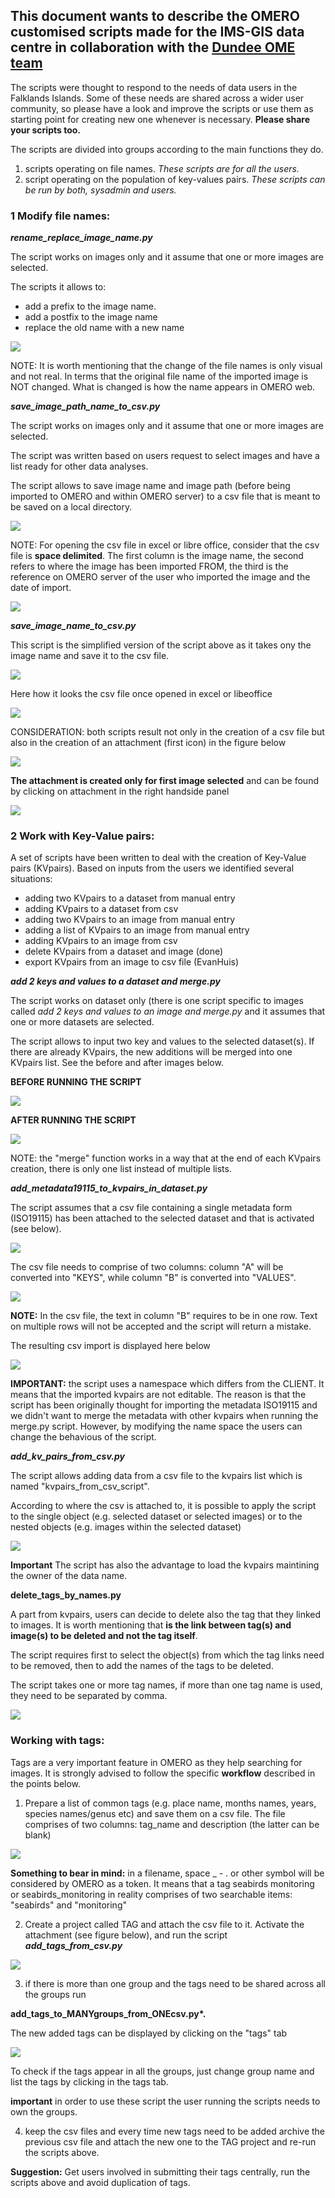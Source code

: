 ## This document wants to describe the OMERO customised scripts made for the IMS-GIS data centre in collaboration with the [Dundee OME team](https://www.openmicroscopy.org/teams/)

The scripts were thought to respond to the needs of data users in the Falklands Islands. Some of these needs are shared across a wider user community, so please have a look and improve the scripts or use them as starting point for creating new one whenever is necessary. **Please share your scripts too.**  


The scripts are divided into groups according to the main functions they do.

1. scripts operating on file names. *These scripts are for all the users.*
2. script operating on the population of key-values pairs. *These scripts can be run by both, sysadmin and users.*



### 1 Modify file names:

__*rename_replace_image_name.py*__

The script works on images only and it assume that one or more images are selected.

The scripts it allows to:


* add a prefix to the image name.
* add a postfix to the image name
* replace the old name with a new name

![](/scripts_documentation/pictures/rename_replace_py.png)

NOTE:
It is worth mentioning that the change of the file names is only visual and not real. In terms that the original file name of the imported image is NOT changed. What is changed is how the name appears in OMERO web.


__*save_image_path_name_to_csv.py*__

The script works on images only and it assume that one or more images are selected.

The script was written based on users request to select images and have a list ready for other data analyses.

The script allows to save image name and image path (before being imported to OMERO and within OMERO server) to a csv file that is meant to be saved on a local directory.


![](/scripts_documentation/pictures/save_filename_AND_path.png)


NOTE:
For opening the csv file in excel or libre office, consider that the csv file is **space delimited**. The first column is the image name, the second refers to where the image has been imported FROM, the third is the reference on OMERO server of the user who imported the image and the date of import.

![](/scripts_documentation/pictures/csv_file_path_names.png)

__*save_image_name_to_csv.py*__

This script is the simplified version of the script above as it takes ony the image name and save it to the csv file.

![](/scripts_documentation/pictures/save_image_names_only.png)

Here how it looks the csv file once opened in excel or libeoffice

![](/scripts_documentation/pictures/image_names_csv.png)

CONSIDERATION: both scripts result not only in the creation of a csv file but also in the creation of an attachment (first icon) in the figure below

![](/scripts_documentation/pictures/selected_images_saved_csvfile.png)

**The attachment is created only for first image selected** and can be found by clicking on attachment in the right handside panel

![](/scripts_documentation/pictures/annotation_from_image_names_and_paths.png)



### 2 Work with Key-Value pairs:

A set of scripts have been written to deal with the creation of Key-Value pairs (KVpairs). Based on inputs from the users we identified several situations:

* adding two KVpairs to a dataset from manual entry
* adding KVpairs to a dataset from csv
* adding two KVpairs to an image from manual entry
* adding a list of KVpairs to an image from manual entry
* adding KVpairs to an image from csv
* delete KVpairs from a dataset and image (done)
* export KVpairs from an image to csv file (EvanHuis)

__*add 2 keys and values to a dataset and merge.py*__

The script works on dataset only (there is one script specific to images called *add 2 keys and values to an image and merge.py* and it assumes that one or more datasets are selected.

The script allows to input two key and values to the selected dataset(s). If there are already KVpairs, the new additions will be merged into one KVpairs list. See the before and after images below.

**BEFORE RUNNING THE SCRIPT**

![](/scripts_documentation/pictures/before_kv_script.png)

**AFTER RUNNING THE SCRIPT**

![](/scripts_documentation/pictures/after_kv_script.png)

NOTE:
the "merge" function works in a way that at the end of each KVpairs creation, there is only one list instead of multiple lists.

__*add_metadata19115_to_kvpairs_in_dataset.py*__

The script assumes that a csv file containing a single metadata form (ISO19115) has been attached to the selected dataset and that is activated (see below).

![](/scripts_documentation/pictures/attach_metadata_csv.png)

The csv file needs to comprise of two columns: column "A" will be converted into "KEYS", while column "B" is converted into "VALUES".

![](/scripts_documentation/pictures/metadata_table_format.png)

**NOTE:**
In the csv file, the text in column "B" requires to be in one row. Text on multiple rows will not be accepted and the script will return a mistake.

The resulting csv import is displayed here below

![](/scripts_documentation/pictures/results_metadata_in_KVpairs.png)

**IMPORTANT:** the script uses a namespace which differs from the CLIENT. It means that the imported kvpairs are not editable. The reason is that the script has been originally thought for importing the metadata ISO19115 and we didn't want to merge the metadata with other kvpairs when running the merge.py script. However, by modifying the name space the users can change the behavious of the script.

__*add_kv_pairs_from_csv.py*__

The script allows adding data from a csv file to the kvpairs list which is named "kvpairs_from_csv_script".

According to where the csv is attached to, it is possible to apply the script to the single object (e.g. selected dataset or selected images) or to the nested objects (e.g. images within the selected dataset)

 ![](/scripts_documentation/pictures/kv_pairs_fromcsv.png)

 **Important** The script has also the advantage to load the kvpairs maintining the owner of the data name.


__**delete_tags_by_names.py**__

A part from kvpairs, users can decide to delete also the tag that they linked to images. It is worth mentioning that **is the link between tag(s) and image(s) to be deleted and not the tag itself**.

The script requires first to select the object(s) from which the tag links need to be removed, then to add the names of the tags to be deleted.

The script takes one or more tag names, if more than one tag name is used, they need to be separated by comma.

![](/scripts_documentation/pictures/remove_tagnames_selected.png)

### Working with tags:

Tags are a very important feature in OMERO as they help searching for images. It is strongly advised to follow the specific **workflow** described in the points below.

1. Prepare a list of common tags (e.g. place name, months names, years, species names/genus etc) and save them on a csv file. The file comprises of two columns: tag_name and description (the latter can be blank)

![](/scripts_documentation/pictures/common_tag_list_csv.png)

**Something to bear in mind:**
in a filename, space _ - . or other symbol will be considered by OMERO as a token. It means that a tag seabirds monitoring or seabirds_monitoring in reality comprises of two searchable items: "seabirds" and "monitoring"  

2. Create a project called TAG and attach the csv file to it. Activate the attachment (see figure below), and run the script
__*add_tags_from_csv.py*__

![](/scripts_documentation/pictures/common_tag_list.png)

3. if there is more than one group and the tags need to be shared across all the groups run   

 __add_tags_to_MANYgroups_from_ONEcsv.py*.__


The new added tags can be displayed by clicking on the "tags" tab

![](/scripts_documentation/pictures/tags_tab.png)

To check if the tags appear in all the groups, just change group name and list the tags by clicking in the tags tab.

**important** in order to use these script the user running the scripts needs to own the groups.

4. keep the csv files and every time new tags need to be added archive the previous csv file and attach the new one to the TAG project and re-run the scripts above. 

**Suggestion:** Get users involved in submitting their tags centrally, run the scripts above and avoid duplication of tags.
